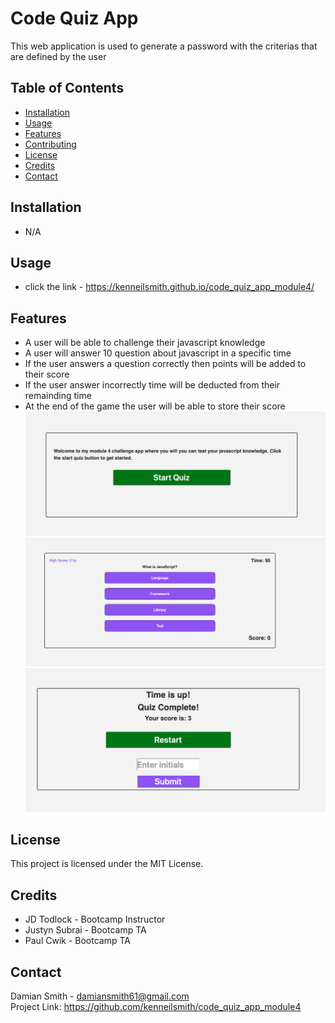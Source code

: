 # Code Quiz App

This web application is used to generate a password with the criterias that are defined by the user

## Table of Contents

- [Installation](#installation) 
- [Usage](#usage) 
- [Features](#features) 
- [Contributing](#contributing)
- [License](#license)
- [Credits](#credits)
- [Contact](#contact)

## Installation
 - N/A


## Usage

- click the link - https://kenneilsmith.github.io/code_quiz_app_module4/

## Features

- A user will be able to challenge their javascript knowledge
- A user will answer 10 question about javascript in a specific time
- If the user answers a question correctly then points will be added to their score
- If the user answer incorrectly time will be deducted from their remainding time
- At the end of the game the user will be able to store their score
![](./screenshots/Screenshot-1.png)
![](./screenshots/Screenshot-2.png)
![](./screenshots/Screenshot-3.png)




## License

This project is licensed under the MIT License.

## Credits
   -  JD Todlock - Bootcamp Instructor 
   -  Justyn Subrai - Bootcamp TA
   -  Paul Cwik - Bootcamp TA 


## Contact


Damian Smith - damiansmith61@gmail.com \
Project Link: https://github.com/kenneilsmith/code_quiz_app_module4
